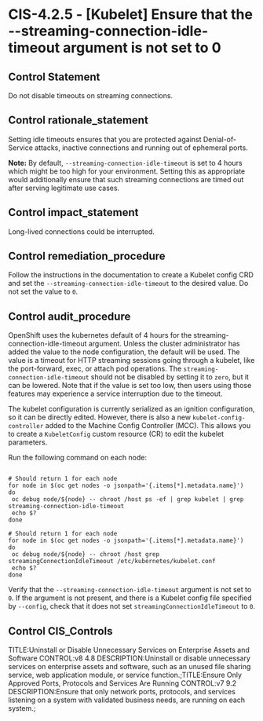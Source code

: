 # CIS-4.2.5 - \[Kubelet\] Ensure that the --streaming-connection-idle-timeout argument is not set to 0

## Control Statement

Do not disable timeouts on streaming connections.

## Control rationale_statement

Setting idle timeouts ensures that you are protected against Denial-of-Service attacks, inactive connections and running out of ephemeral ports. 

**Note:** By default, `--streaming-connection-idle-timeout` is set to 4 hours which might be too high for your environment. Setting this as appropriate would additionally ensure that such streaming connections are timed out after serving legitimate use cases.

## Control impact_statement

Long-lived connections could be interrupted.

## Control remediation_procedure

Follow the instructions in the documentation to create a Kubelet config CRD and set the `--streaming-connection-idle-timeout` to the desired value. Do not set the value to `0`.

## Control audit_procedure

OpenShift uses the kubernetes default of 4 hours for the streaming-connection-idle-timeout argument. Unless the cluster administrator has added the value to the node configuration, the default will be used. The value is a timeout for HTTP streaming sessions going through a kubelet, like the port-forward, exec, or attach pod operations. The `streaming-connection-idle-timeout` should not be disabled by setting it to `zero`, but it can be lowered. Note that if the value is set too low, then users using those features may experience a service interruption due to the timeout. 

The kubelet configuration is currently serialized as an ignition configuration, so it can be directly edited. However, there is also a new `kubelet-config-controller` added to the Machine Config Controller (MCC). This allows you to create a `KubeletConfig` custom resource (CR) to edit the kubelet parameters.

Run the following command on each node:

```

# Should return 1 for each node
for node in $(oc get nodes -o jsonpath='{.items[*].metadata.name}')
do
 oc debug node/${node} -- chroot /host ps -ef | grep kubelet | grep streaming-connection-idle-timeout
 echo $?
done

# Should return 1 for each node
for node in $(oc get nodes -o jsonpath='{.items[*].metadata.name}')
do
 oc debug node/${node} -- chroot /host grep streamingConnectionIdleTimeout /etc/kubernetes/kubelet.conf
 echo $?
done
```

Verify that the `--streaming-connection-idle-timeout` argument is not set to `0`.
If the argument is not present, and there is a Kubelet config file specified by `--config`, check that it does not set `streamingConnectionIdleTimeout` to `0`.

## Control CIS_Controls

TITLE:Uninstall or Disable Unnecessary Services on Enterprise Assets and Software CONTROL:v8 4.8 DESCRIPTION:Uninstall or disable unnecessary services on enterprise assets and software, such as an unused file sharing service, web application module, or service function.;TITLE:Ensure Only Approved Ports, Protocols and Services Are Running CONTROL:v7 9.2 DESCRIPTION:Ensure that only network ports, protocols, and services listening on a system with validated business needs, are running on each system.;

